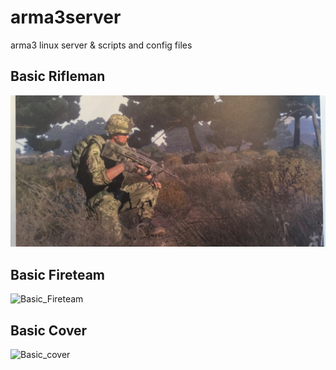 # arma3server
arma3 linux server &amp; scripts and config files

## Basic Rifleman
![Basic\_Rifleman](images/A3_Rifleman.jpg)

## Basic Fireteam
![Basic\_Fireteam](images/Fireteam.jpg)

## Basic Cover 
![Basic\_cover](images/cover.jpg)